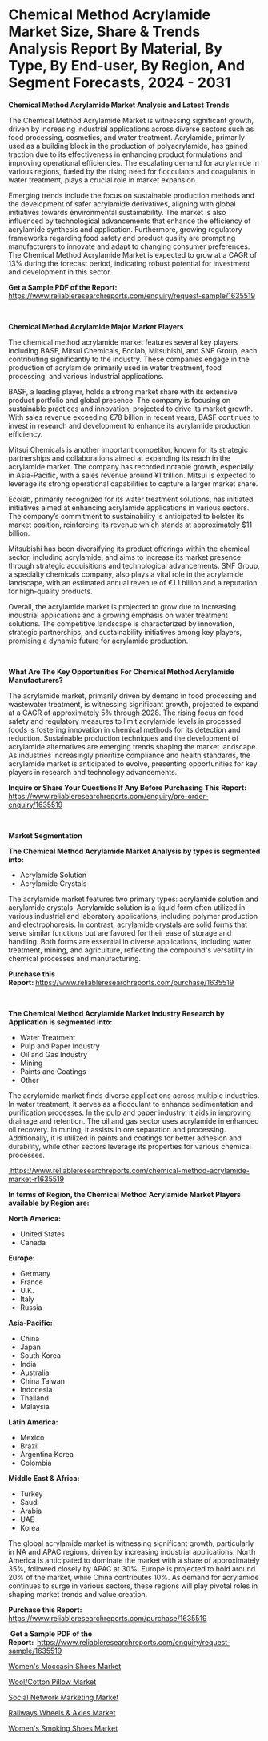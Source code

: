 <p><h1>Chemical Method Acrylamide Market Size, Share & Trends Analysis Report By Material, By Type, By End-user, By Region, And Segment Forecasts, 2024 - 2031</h1></p><p><strong>Chemical Method Acrylamide Market Analysis and Latest Trends</strong></p>
<p><p>The Chemical Method Acrylamide Market is witnessing significant growth, driven by increasing industrial applications across diverse sectors such as food processing, cosmetics, and water treatment. Acrylamide, primarily used as a building block in the production of polyacrylamide, has gained traction due to its effectiveness in enhancing product formulations and improving operational efficiencies. The escalating demand for acrylamide in various regions, fueled by the rising need for flocculants and coagulants in water treatment, plays a crucial role in market expansion.</p><p>Emerging trends include the focus on sustainable production methods and the development of safer acrylamide derivatives, aligning with global initiatives towards environmental sustainability. The market is also influenced by technological advancements that enhance the efficiency of acrylamide synthesis and application. Furthermore, growing regulatory frameworks regarding food safety and product quality are prompting manufacturers to innovate and adapt to changing consumer preferences. The Chemical Method Acrylamide Market is expected to grow at a CAGR of 13% during the forecast period, indicating robust potential for investment and development in this sector.</p></p>
<p><strong>Get a Sample PDF of the Report:&nbsp;</strong> <a href="https://www.reliableresearchreports.com/enquiry/request-sample/1635519">https://www.reliableresearchreports.com/enquiry/request-sample/1635519</a></p>
<p>&nbsp;</p>
<p><strong>Chemical Method Acrylamide Major Market Players</strong></p>
<p><p>The chemical method acrylamide market features several key players including BASF, Mitsui Chemicals, Ecolab, Mitsubishi, and SNF Group, each contributing significantly to the industry. These companies engage in the production of acrylamide primarily used in water treatment, food processing, and various industrial applications.</p><p>BASF, a leading player, holds a strong market share with its extensive product portfolio and global presence. The company is focusing on sustainable practices and innovation, projected to drive its market growth. With sales revenue exceeding €78 billion in recent years, BASF continues to invest in research and development to enhance its acrylamide production efficiency.</p><p>Mitsui Chemicals is another important competitor, known for its strategic partnerships and collaborations aimed at expanding its reach in the acrylamide market. The company has recorded notable growth, especially in Asia-Pacific, with a sales revenue around ¥1 trillion. Mitsui is expected to leverage its strong operational capabilities to capture a larger market share.</p><p>Ecolab, primarily recognized for its water treatment solutions, has initiated initiatives aimed at enhancing acrylamide applications in various sectors. The company’s commitment to sustainability is anticipated to bolster its market position, reinforcing its revenue which stands at approximately $11 billion.</p><p>Mitsubishi has been diversifying its product offerings within the chemical sector, including acrylamide, and aims to increase its market presence through strategic acquisitions and technological advancements. SNF Group, a specialty chemicals company, also plays a vital role in the acrylamide landscape, with an estimated annual revenue of €1.1 billion and a reputation for high-quality products.</p><p>Overall, the acrylamide market is projected to grow due to increasing industrial applications and a growing emphasis on water treatment solutions. The competitive landscape is characterized by innovation, strategic partnerships, and sustainability initiatives among key players, promising a dynamic future for acrylamide production.</p></p>
<p>&nbsp;</p>
<p><strong>What Are The Key Opportunities For Chemical Method Acrylamide Manufacturers?</strong></p>
<p><p>The acrylamide market, primarily driven by demand in food processing and wastewater treatment, is witnessing significant growth, projected to expand at a CAGR of approximately 5% through 2028. The rising focus on food safety and regulatory measures to limit acrylamide levels in processed foods is fostering innovation in chemical methods for its detection and reduction. Sustainable production techniques and the development of acrylamide alternatives are emerging trends shaping the market landscape. As industries increasingly prioritize compliance and health standards, the acrylamide market is anticipated to evolve, presenting opportunities for key players in research and technology advancements.</p></p>
<p><strong>Inquire or Share Your Questions If Any Before Purchasing This Report:</strong> <a href="https://www.reliableresearchreports.com/enquiry/pre-order-enquiry/1635519">https://www.reliableresearchreports.com/enquiry/pre-order-enquiry/1635519</a></p>
<p>&nbsp;</p>
<p><strong>Market Segmentation</strong></p>
<p><strong>The Chemical Method Acrylamide Market Analysis by types is segmented into:</strong></p>
<p><ul><li>Acrylamide Solution</li><li>Acrylamide Crystals</li></ul></p>
<p><p>The acrylamide market features two primary types: acrylamide solution and acrylamide crystals. Acrylamide solution is a liquid form often utilized in various industrial and laboratory applications, including polymer production and electrophoresis. In contrast, acrylamide crystals are solid forms that serve similar functions but are favored for their ease of storage and handling. Both forms are essential in diverse applications, including water treatment, mining, and agriculture, reflecting the compound's versatility in chemical processes and manufacturing.</p></p>
<p><strong>Purchase this Report:&nbsp;</strong><a href="https://www.reliableresearchreports.com/purchase/1635519">https://www.reliableresearchreports.com/purchase/1635519</a></p>
<p>&nbsp;</p>
<p><strong>The Chemical Method Acrylamide Market Industry Research by Application is segmented into:</strong></p>
<p><ul><li>Water Treatment</li><li>Pulp and Paper Industry</li><li>Oil and Gas Industry</li><li>Mining</li><li>Paints and Coatings</li><li>Other</li></ul></p>
<p><p>The acrylamide market finds diverse applications across multiple industries. In water treatment, it serves as a flocculant to enhance sedimentation and purification processes. In the pulp and paper industry, it aids in improving drainage and retention. The oil and gas sector uses acrylamide in enhanced oil recovery. In mining, it assists in ore separation and processing. Additionally, it is utilized in paints and coatings for better adhesion and durability, while other sectors leverage its properties for various chemical processes.</p></p>
<p><a href="https://www.reliableresearchreports.com/chemical-method-acrylamide-market-r1635519">&nbsp;https://www.reliableresearchreports.com/chemical-method-acrylamide-market-r1635519</a></p>
<p><strong>In terms of Region, the Chemical Method Acrylamide Market Players available by Region are:</strong></p>
<p>
    <p> <strong> North America: </strong>
        <ul>
            <li>United States</li>
            <li>Canada</li>
        </ul>
        </p> 
    <p> <strong> Europe: </strong>
        <ul>
            <li>Germany</li>
            <li>France</li>
            <li>U.K.</li>
            <li>Italy</li>
            <li>Russia</li>
        </ul>
        </p> 
    <p> <strong> Asia-Pacific: </strong>
        <ul>
            <li>China</li>
            <li>Japan</li>
            <li>South Korea</li>
            <li>India</li>
            <li>Australia</li>
            <li>China Taiwan</li>
            <li>Indonesia</li>
            <li>Thailand</li>
            <li>Malaysia</li>
        </ul>
        </p> 
    <p> <strong> Latin America: </strong>
        <ul>
            <li>Mexico</li>
            <li>Brazil</li>
            <li>Argentina Korea</li>
            <li>Colombia</li>
        </ul>
        </p> 
    <p> <strong> Middle East & Africa: </strong>
        <ul>
            <li>Turkey</li>
            <li>Saudi</li>
            <li>Arabia</li>
            <li>UAE</li>
            <li>Korea</li>
        </ul>
    </p>
    </p>
<p><p>The global acrylamide market is witnessing significant growth, particularly in NA and APAC regions, driven by increasing industrial applications. North America is anticipated to dominate the market with a share of approximately 35%, followed closely by APAC at 30%. Europe is projected to hold around 20% of the market, while China contributes 10%. As demand for acrylamide continues to surge in various sectors, these regions will play pivotal roles in shaping market trends and value creation.</p></p>
<p><strong>Purchase this Report: </strong><a href="https://www.reliableresearchreports.com/purchase/1635519">https://www.reliableresearchreports.com/purchase/1635519</a></p>
<p>&nbsp;<strong>Get a Sample PDF of the Report:&nbsp;&nbsp;</strong><a href="https://www.reliableresearchreports.com/enquiry/request-sample/1635519">https://www.reliableresearchreports.com/enquiry/request-sample/1635519</a></p>
<p><strong></strong></p>
<p><p><a href="https://issuu.com/reportprime-2/docs/womens-moccasin-shoes-market-size-2_5708f79f5d1de0">Women's Moccasin Shoes Market</a></p><p><a href="https://github.com/MarlinNader2023/Market-Research-Report-List-1/blob/main/woolcotton-pillow-market.md">Wool/Cotton Pillow Market</a></p><p><a href="https://www.linkedin.com/pulse/social-network-marketing-market-global-regional-analysis-fszhf?trackingId=kNAUvukMRUiSv5CKmYr3IA%3D%3D">Social Network Marketing Market</a></p><p><a href="https://medium.com/@trackie2000/navigating-the-global-railways-wheels-axles-market-from-trends-to-strategy-for-period-from-2024-f7e4a9a1562f">Railways Wheels & Axles Market</a></p><p><a href="https://issuu.com/reportprime-2/docs/womens-smoking-shoes-market-size-20_57f05126b98a23">Women's Smoking Shoes Market</a></p></p>